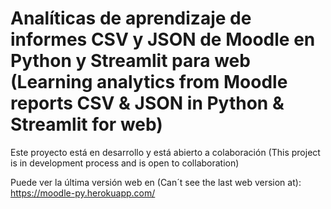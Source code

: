 # Analíticas de aprendizaje de informes CSV y JSON de Moodle en Python y Streamlit para web (Learning analytics from Moodle reports CSV & JSON in Python & Streamlit for web)
Este proyecto está en desarrollo y está abierto a colaboración (This project is in development process and is open to collaboration)

Puede ver la última versión web en (Can´t see the last web version at): https://moodle-py.herokuapp.com/
